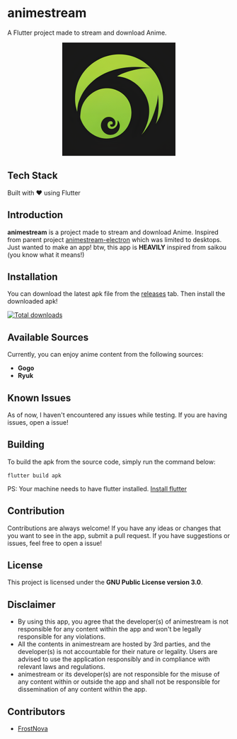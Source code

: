 # animestream

A Flutter project made to stream and download Anime.

<p align="center">
    <img src="lib/assets/icons/logo.png" width="256" height="256" alt="project logo">
</p>



## Tech Stack

Built with ❤️ using Flutter

## Introduction

**animestream** is a project made to stream and download Anime. Inspired from parent project [animestream-electron](https://github.com/frostnova721/animestream-electron) which was limited to desktops. Just wanted to make an app! btw, this app is **HEAVILY** inspired from saikou (you know what it means!)

## Installation

You can download the latest apk file from the [releases](https://github.com/frostnova721/animestream/releases) tab. Then install the downloaded apk!

[![Total downloads](https://img.shields.io/github/downloads/frostnova721/animestream/total.svg?style=flat)]()

## Available Sources

Currently, you can enjoy anime content from the following sources:

- **Gogo**
- **Ryuk**

## Known Issues

As of now, I haven't encountered any issues while testing. If you are having issues, open a issue!

## Building
To build the apk from the source code, simply run the command below:
```
flutter build apk
```

PS: Your machine needs to have flutter installed. [Install flutter](https://docs.flutter.dev/get-started/install)

## Contribution

Contributions are always welcome! If you have any ideas or changes that you want to see in the app, submit a pull request. If you have suggestions or issues, feel free to open a issue!

## License

This project is licensed under the **GNU Public License version 3.0**.

## Disclaimer
- By using this app, you agree that the developer(s) of animestream is not responsible for any content within the app and won't be legally responsible for any violations. 
- All the contents in animestream are hosted by 3rd parties, and the developer(s) is not accountable for their nature or legality. Users are advised to use the application responsibly and in compliance with relevant laws and regulations.
- animestream or its developer(s) are not responsible for the misuse of any content within or outside the app and shall not be responsible for dissemination of any content within the app.

## Contributors
 - [FrostNova](https://github.com/frostnova721)


